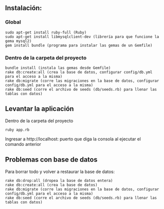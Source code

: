 
## Instalación:

### Global

```
sudo apt-get install ruby-full (Ruby)
sudo apt-get install libmysqlclient-dev (librería para que funcione la gema mysql2)
gem install bundle (programa para instalar las gemas de un Gemfile)
```

### Dentro de la carpeta del proyecto

```
bundle install (instala las gemas desde Gemfile)
rake db:create:all (crea la base de datos, configurar config/db.yml para el acceso a la misma)
rake db:migrate (corre las migraciones en la base de datos, configurar config/db.yml para el acceso a la misma)
rake db:seed (corre el archivo de seeds (db/seeds.rb) para llenar las tablas con datos)
```

## Levantar la aplicación

Dentro de la carpeta del proyecto
```
ruby app.rb
```

Ingresar a http://localhost: puerto que diga la consola al ejecutar el comando anterior


## Problemas con base de datos

Para borrar todo y volver a restaurar la base de datos:
```
rake db:drop:all (dropea la base de datos entera)
rake db:create:all (crea la base de datos)
rake db:migrate (corre las migraciones en la base de datos, configurar config/db.yml para el acceso a la misma)
rake db:seed (corre el archivo de seeds (db/seeds.rb) para llenar las tablas con datos)
```

